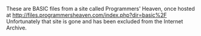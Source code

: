 These are BASIC files from a site called Programmers' Heaven, once hosted at http://files.programmersheaven.com/index.php?dir=basic%2F
Unfortunately that site is gone and has been excluded from the Internet Archive.

